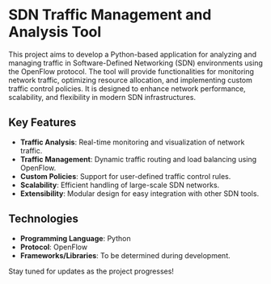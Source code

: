 # SDN Traffic Management and Analysis Tool

This project aims to develop a Python-based application for analyzing and managing traffic in Software-Defined Networking (SDN) environments using the OpenFlow protocol. The tool will provide functionalities for monitoring network traffic, optimizing resource allocation, and implementing custom traffic control policies. It is designed to enhance network performance, scalability, and flexibility in modern SDN infrastructures.

## Key Features
- **Traffic Analysis**: Real-time monitoring and visualization of network traffic.
- **Traffic Management**: Dynamic traffic routing and load balancing using OpenFlow.
- **Custom Policies**: Support for user-defined traffic control rules.
- **Scalability**: Efficient handling of large-scale SDN networks.
- **Extensibility**: Modular design for easy integration with other SDN tools.

## Technologies
- **Programming Language**: Python
- **Protocol**: OpenFlow
- **Frameworks/Libraries**: To be determined during development.

Stay tuned for updates as the project progresses!